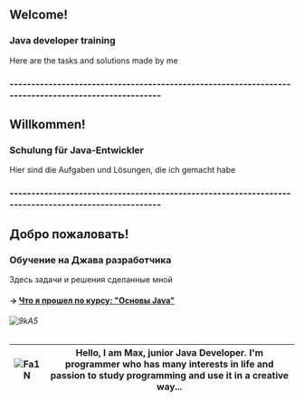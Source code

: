## Welcome!
### Java developer training
Here are the tasks and solutions made by me
### ----------------------------------------------------------------------------------------------------
## Willkommen!
### Schulung für Java-Entwickler
Hier sind die Aufgaben und Lösungen, die ich gemacht habe
### ----------------------------------------------------------------------------------------------------
## Добро пожаловать!
### Обучение на Джава разработчика
Здесь задачи и решения сделанные мной
#### → [Что я прошел по курсу: "Основы Java"](https://github.com/Maxim-Wilhelm/JAVA-Homeworks/blob/master/README.md)
###### ![9kA5](https://user-images.githubusercontent.com/69854595/201448079-28d50386-1f7c-4be5-a5d8-669d58fbc179.gif)



![Fa1N](file:///C:/Users/Maxim%20Feoktistov/Downloads/Vycd.gif) | Hello, I am Max, junior Java Developer. I'm programmer who has many interests in life and passion to study programming and use it in a creative way...
 ------------ | -------------
